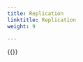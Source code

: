 ```yaml
---
title: Replication
linktitle: Replication
weight: 9

--- 
```

{{<include  file="content/v1/getting-started/upgrade/helm/module/replication.md"  >}}
